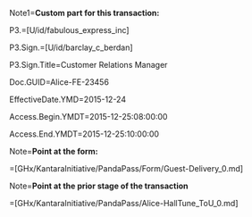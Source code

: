 Note1=<b>Custom part for this transaction:</b>

P3.=[U/id/fabulous_express_inc]

P3.Sign.=[U/id/barclay_c_berdan]

P3.Sign.Title=Customer Relations Manager

Doc.GUID=Alice-FE-23456

EffectiveDate.YMD=2015-12-24

Access.Begin.YMDT=2015-12-25:08:00:00

Access.End.YMDT=2015-12-25:10:00:00

Note=<b>Point at the form:</b>

=[GHx/KantaraInitiative/PandaPass/Form/Guest-Delivery_0.md]

Note=<b>Point at the prior stage of the transaction</b>

=[GHx/KantaraInitiative/PandaPass/Alice-HallTune_ToU_0.md]